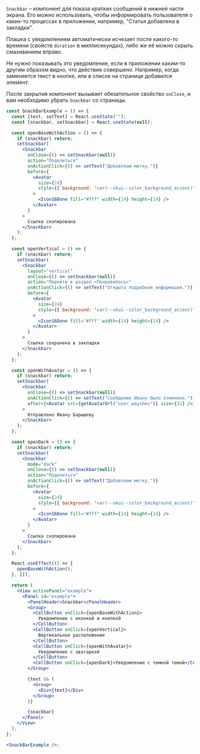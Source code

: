 `Snackbar` – компонент для показа кратких сообщений в нижней части экрана. Его можно использовать, чтобы информировать пользователя о каких-то процессах в приложении, например, "Статья добавлена в закладки".

Плашка с уведомлением автоматически исчезает после какого-то времени (свойств `duration` в миллисекундах), либо же её можно скрыть смахиванием вправо.

Не нужно показывать это уведомление, если в приложении каким-то другим образом видно, что действие совершено. Например, когда заменяется текст в кнопке, или в список на странице добавился элемент.

После закрытия компонент вызывает обязательное свойство `onClose`, и вам необходимо убрать `Snackbar` со страницы.

```jsx
const SnackBarExample = () => {
  const [text, setText] = React.useState("");
  const [snackbar, setSnackbar] = React.useState(null);

  const openBaseWithAction = () => {
    if (snackbar) return;
    setSnackbar(
      <Snackbar
        onClose={() => setSnackbar(null)}
        action="Поделиться"
        onActionClick={() => setText("Добавляем метку.")}
        before={
          <Avatar
            size={24}
            style={{ background: "var(--vkui--color_background_accent)" }}
          >
            <Icon16Done fill="#fff" width={14} height={14} />
          </Avatar>
        }
      >
        Ссылка скопирована
      </Snackbar>
    );
  };

  const openVertical = () => {
    if (snackbar) return;
    setSnackbar(
      <Snackbar
        layout="vertical"
        onClose={() => setSnackbar(null)}
        action="Перейти в раздел «Понравилось»"
        onActionClick={() => setText("Открыта подробная информация.")}
        before={
          <Avatar
            size={24}
            style={{ background: "var(--vkui--color_background_accent)" }}
          >
            <Icon16Done fill="#fff" width={14} height={14} />
          </Avatar>
        }
      >
        Ссылка сохранена в закладки
      </Snackbar>
    );
  };

  const openWithAvatar = () => {
    if (snackbar) return;
    setSnackbar(
      <Snackbar
        onClose={() => setSnackbar(null)}
        onActionClick={() => setText("Сообщение Ивану было отменено.")}
        after={<Avatar src={getAvatarUrl("user_wayshev")} size={32} />}
      >
        Отправлено Ивану Барышеву
      </Snackbar>
    );
  };

  const openDark = () => {
    if (snackbar) return;
    setSnackbar(
      <Snackbar
        mode="dark"
        onClose={() => setSnackbar(null)}
        action="Поделиться"
        onActionClick={() => setText("Добавляем метку.")}
        before={
          <Avatar
            size={24}
            style={{ background: "var(--vkui--color_background_accent)" }}
          >
            <Icon16Done fill="#fff" width={14} height={14} />
          </Avatar>
        }
      >
        Ссылка скопирована
      </Snackbar>
    );
  };

  React.useEffect(() => {
    openBaseWithAction();
  }, []);

  return (
    <View activePanel="example">
      <Panel id="example">
        <PanelHeader>Snackbar</PanelHeader>
        <Group>
          <CellButton onClick={openBaseWithAction}>
            Уведомление с иконкой и кнопкой
          </CellButton>
          <CellButton onClick={openVertical}>
            Вертикальное расположение
          </CellButton>
          <CellButton onClick={openWithAvatar}>
            Уведомление с аватаркой
          </CellButton>
          <CellButton onClick={openDark}>Уведомление с темной темой</CellButton>
        </Group>

        {text && (
          <Group>
            <Div>{text}</Div>
          </Group>
        )}

        {snackbar}
      </Panel>
    </View>
  );
};

<SnackBarExample />;
```
